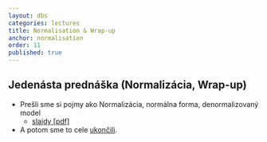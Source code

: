 ```yaml
---
layout: dbs
categories: lectures
title: Normalisation & Wrap-up
anchor: normalisation
order: 11
published: true
---
```

## Jedenásta prednáška (Normalizácia, Wrap-up)

* Prešli sme si pojmy ako Normalizácia, normálna forma, denormalizovaný model
  * [slajdy [pdf]](/lectures/files/11.01_Normalization.pdf)
* A potom sme to cele [ukončili](/lectures/files/11.02_Wrap-up.pdf).




